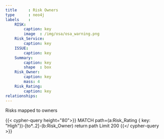 ```yaml
---
title     : Risk Owners
type      : neo4j
labels    :
    RISK:
        caption: key
        image  : /img/osa/osa_warning.png
    Risk_Service:
        caption: key
    ISSUE:
        caption: key
    Summary:
        caption: key
        shape  : box
    Risk_Owner:
        caption: key
        mass: 4
    Risk_Rating:
        caption: key
relationships:
---
```


Risks mapped to owners

{{< cypher-query height="80">}}
MATCH path=(a:Risk_Rating { key: "High"})-[to*..2]-(b:Risk_Owner) return path Limit 200
{{</ cypher-query >}}